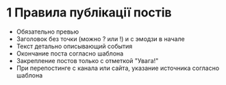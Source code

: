 # 1 Правила публікації постів

* Обязательно превью
* Заголовок без точки (можно ? или !) и с эмодзи в начале
* Текст детально описывающий события
* Окончание поста согласно шаблона
* Закрепление постов только с отметкой "Увага!"
* При перепостинге с канала или сайта, указание источника согласно шаблона
